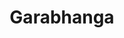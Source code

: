 ---
title: "Garabhanga"
title_bn: "গাড়াভাঙ্গা নদী"
description: "Garabhanga river starts from the Borobil and ends at the Gokhra river."
---